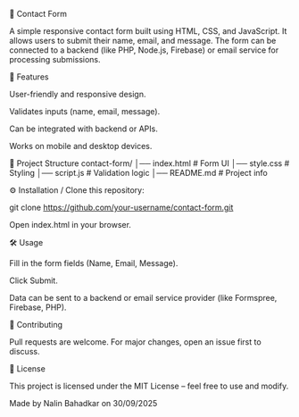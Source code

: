 📩 Contact Form

A simple responsive contact form built using HTML, CSS, and JavaScript. It allows users to submit their name, email, and message. The form can be connected to a backend (like PHP, Node.js, Firebase) or email service for processing submissions.

🚀 Features

User-friendly and responsive design.

Validates inputs (name, email, message).

Can be integrated with backend or APIs.

Works on mobile and desktop devices.

📂 Project Structure
contact-form/
│── index.html      # Form UI
│── style.css       # Styling
│── script.js       # Validation logic
│── README.md       # Project info

⚙️ Installation
/
Clone this repository:

git clone https://github.com/your-username/contact-form.git


Open index.html in your browser.

🛠️ Usage

Fill in the form fields (Name, Email, Message).

Click Submit.

Data can be sent to a backend or email service provider (like Formspree, Firebase, PHP).

🤝 Contributing

Pull requests are welcome. For major changes, open an issue first to discuss.

📜 License

This project is licensed under the MIT License – feel free to use and modify.

Made by Nalin Bahadkar on 30/09/2025

